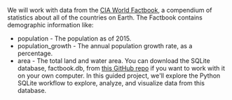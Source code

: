 We will work with data from the [CIA World Factbook](https://www.cia.gov/library/publications/the-world-factbook/), a compendium of statistics about all of the countries on Earth. The Factbook contains demographic information like:

* population - The population as of 2015.
* population_growth - The annual population growth rate, as a percentage.
* area - The total land and water area.
You can download the SQLite database, factbook.db, from [this GitHub repo](https://github.com/factbook/factbook.sql/releases) if you want to work with it on your own computer. In this guided project, we'll explore the Python SQLite workflow to explore, analyze, and visualize data from this database.
